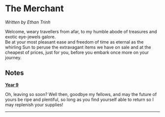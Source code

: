 <head>
  <title>The Merchant</title>
</head>
<body>
  <h1 class="title">The Merchant</h1>
  <p><i>Written by Ethan Trinh</i></p>
  <p>Welcome, weary travellers from afar, to my humble abode of treasures and exotic eye-jewels galore. <br> Be at your most pleasant ease and freedom of time as eternal as the whirling Sun to peruse the extravagant items we have on sale and at the cheapest of prices, just for you, before you embark once more on your journey.</p>
  <h2 class="subtitles">Notes</h2>
  <p><b><a href="/notes/year-9.md">Year 9</a></b></p>
  <p>Oh, leaving so soon? Well then, goodbye my fellows, and may the future of yours be ripe and plentiful, so long as you find yourself able to return so I may replenish your supplies!</p>
  <hr class="divider_one">
</body>